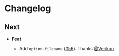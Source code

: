 # Changelog

## Next

- **Feat**

  - Add `option.filename` ([#56](https://github.com/esdocs/esdocs-plugins/pull/56)). Thanks [@Verikon](https://github.com/Verikon)
